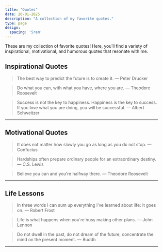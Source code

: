 ```yaml
---
title: "Quotes"
date: 26-01-2025
description: "A collection of my favorite quotes."
type: page
design:
  spacing: '5rem'
---
```


These are my collection of favorite quotes! Here, you'll find a variety of inspirational, motivational, and humorous quotes that resonate with me.


## Inspirational Quotes

> The best way to predict the future is to create it. — Peter Drucker

> Do what you can, with what you have, where you are. — Theodore Roosevelt

> Success is not the key to happiness. Happiness is the key to success. If you love what you are doing, you will be successful. — Albert Schweitzer

---

## Motivational Quotes

> It does not matter how slowly you go as long as you do not stop. — Confucius

> Hardships often prepare ordinary people for an extraordinary destiny. — C.S. Lewis

> Believe you can and you're halfway there. — Theodore Roosevelt

---

## Life Lessons

> In three words I can sum up everything I've learned about life: It goes on. — Robert Frost

> Life is what happens when you're busy making other plans. — John Lennon

> Do not dwell in the past, do not dream of the future, concentrate the mind on the present moment. — Buddh

---


